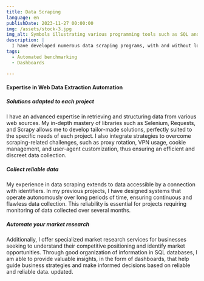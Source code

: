 ```yaml
---
title: Data Scraping
language: en
publishDate: 2023-11-27 00:00:00
img: /assets/stock-3.jpg
img_alt: Symbols illustrating various programming tools such as SQL and APIs.
description: |
  I have developed numerous data scraping programs, with and without login.
tags:
  - Automated benchmarking
  - Dashboards

---
```

#### Expertise in Web Data Extraction Automation

##### Solutions adapted to each project
I have an advanced expertise in retrieving and structuring data from various web sources. My in-depth mastery of libraries such as Selenium, Requests, and Scrapy allows me to develop tailor-made solutions, perfectly suited to the specific needs of each project. I also integrate strategies to overcome scraping-related challenges, such as proxy rotation, VPN usage, cookie management, and user-agent customization, thus ensuring an efficient and discreet data collection.

##### Collect reliable data
My experience in data scraping extends to data accessible by a connection with identifiers. In my previous projects, I have designed systems that operate autonomously over long periods of time, ensuring continuous and flawless data collection. This reliability is essential for projects requiring monitoring of data collected over several months.

##### Automate your market research
Additionally, I offer specialized market research services for businesses seeking to understand their competitive positioning and identify market opportunities. Through good organization of information in SQL databases, I am able to provide valuable insights, in the form of dashboards, that help guide business strategies and make informed decisions based on reliable and reliable data. updated.